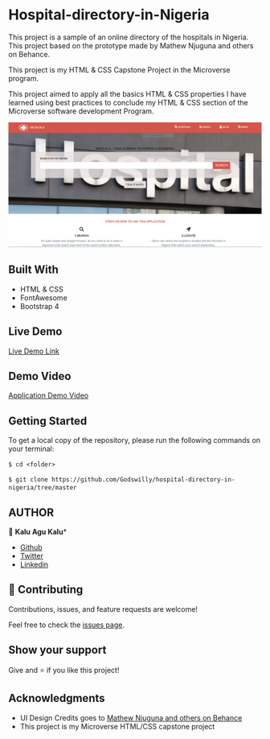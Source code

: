 # Hospital-directory-in-Nigeria

This project is a sample of an online directory of the hospitals in Nigeria. This project based on the prototype made by Mathew Njuguna and others on Behance.

This project is my HTML & CSS Capstone Project in the Microverse program.

This project aimed to apply all the basics HTML & CSS properties I have learned using best practices to conclude my HTML & CSS section of the Microverse software development Program.

![screenshot](images/screenshot.PNG)

## Built With

- HTML & CSS
- FontAwesome
- Bootstrap 4

## Live Demo

[Live Demo Link](https://rawcdn.githack.com/Godswilly/hospital-directory-in-nigeria/ba2996ba44db0155ce77d7466f622fa33118065a/index.html)

## Demo Video

[Application Demo Video](https://www.loom.com/share/1982899e1c144d47b67b346f01d29636)

## Getting Started

To get a local copy of the repository, please run the following commands on your terminal:

```
$ cd <folder>
```

```
$ git clone https://github.com/Godswilly/hospital-directory-in-nigeria/tree/master

```

## AUTHOR
👤 **Kalu Agu Kalu***

- [Github]( https://github.com/Godswilly)
- [Twitter](https://twitter.com/KaluAguKalu17)
- [Linkedin](https://www.linkedin.com/in/kalu-agu-kalu/)

## 🤝 Contributing

Contributions, issues, and feature requests are welcome!

Feel free to check the [issues page](https://github.com/Godswilly/hospital-directory-in-nigeria/issues).

## Show your support

Give and ⭐️ if you like this project!

## Acknowledgments

- UI Design Credits goes to [ Mathew Njuguna and others on Behance](https://www.behance.net/gallery/25563385/PatashuleKE)
- This project is my Microverse HTML/CSS capstone project
